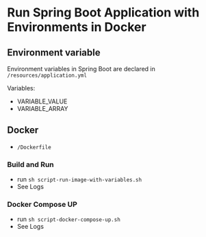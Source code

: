 # Run Spring Boot Application with Environments in Docker

## Environment variable

Environment variables in Spring Boot are declared in `/resources/application.yml`

Variables:
- VARIABLE_VALUE
- VARIABLE_ARRAY

## Docker

- `/Dockerfile`

### Build and Run

- run `sh script-run-image-with-variables.sh`
- See Logs

### Docker Compose UP

- run `sh script-docker-compose-up.sh`
- See Logs




